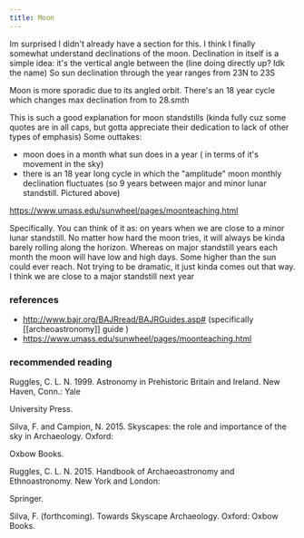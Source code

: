 ```yaml
---
title: Moon
---
```



Im surprised I didn't already have a section for this. I think I finally somewhat understand declinations of the moon. 
Declination in itself is a simple idea: it's the vertical angle between the (line doing directly up? Idk the name)
So sun declination through the year ranges from 23N to 23S

Moon is more sporadic due to its angled orbit. There's an 18 year cycle which changes max declination from to 28.smth


This is such a good explanation for moon standstills (kinda fully cuz some quotes are in all caps, but gotta appreciate their dedication to lack of other types of emphasis) 
Some outtakes: 
- moon does in a month what sun does in a year ( in terms of it's movement in the sky)
- there is an 18 year long cycle in which the "amplitude" moon monthly declination fluctuates (so 9 years between major and minor lunar standstill. Pictured above)

https://www.umass.edu/sunwheel/pages/moonteaching.html

Specifically. You can think of it as: on years when we are close to a minor lunar standstill. No matter how hard the moon tries, it will always be kinda barely rolling along the horizon. 
Whereas on major standstill years each month the moon will have low and high days. Some higher than the sun could ever reach. 
Not trying to be dramatic, it just kinda comes out that way. 
I think we are close to a major standstill next year 


### references 
- http://www.bajr.org/BAJRread/BAJRGuides.asp# (specifically [[archeoastronomy]] guide )
- https://www.umass.edu/sunwheel/pages/moonteaching.html

### recommended reading 
Ruggles, C. L. N. 1999. Astronomy in Prehistoric Britain and Ireland. New Haven, Conn.: Yale 

University Press.

Silva, F. and Campion, N. 2015. Skyscapes: the role and importance of the sky in Archaeology. Oxford: 

Oxbow Books.

Ruggles, C. L. N. 2015. Handbook of Archaeoastronomy and Ethnoastronomy. New York and London: 

Springer.

Silva, F. (forthcoming). Towards Skyscape Archaeology. Oxford: Oxbow Books.